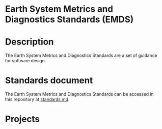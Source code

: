 # Earth System Metrics and Diagnostics Standards (EMDS)

# Description

The Earth System Metrics and Diagnostics Standards are a set of guidance for software design.

# Standards document
The Earth System Metrics and Diagnostics Standards can be accessed in this repository at [standards.md](standards.md). 

# Projects
